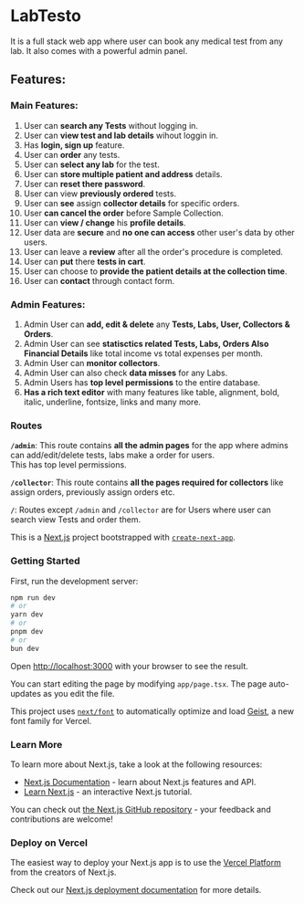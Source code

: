 # LabTesto
It is a full stack web app where user can book any medical test from any lab. It also comes with a powerful admin panel.

## Features:
### Main Features:
1. User can **search any Tests** without logging in.
2. User can **view test and lab details** wihout loggin in.
3. Has **login, sign up** feature.
4. User can **order** any tests.
5. User can **select any lab** for the test.
6. User can **store multiple patient and address** details.
7. User can **reset there password**.
8. User can view **previously ordered** tests.
9. User can **see** assign **collector details** for specific orders.
10. User **can cancel the order** before Sample Collection.
11. User can **view / change** his **profile details**.
12. User data are **secure** and **no one can access** other user's data by other users.
13. User can leave a **review** after all the order's procedure is completed.
14. User can **put** there **tests in cart**.
15. User can choose to **provide the patient details at the collection time**.
16. User can **contact** through contact form.

### Admin Features:
1. Admin User can **add, edit & delete** any **Tests, Labs, User, Collectors & Orders**.
2. Admin User can see **statisctics related Tests, Labs, Orders Also Financial Details** like total income vs total expenses per month.
3. Admin User can **monitor collectors**.
4. Admin User can also check **data misses** for any Labs.
5. Admin Users has **top level permissions** to the entire database.
6. **Has a rich text editor** with many features like table, alignment, bold, italic, underline, fontsize, links and many more.

### Routes
**`/admin`**: This route contains **all the admin pages** for the app where admins can add/edit/delete tests, labs make a order for users. <br/>
This has top level permissions.

**`/collector`**: This route contains **all the pages required for collectors** like assign orders, previously assign orders etc.

**`/`**: Routes except `/admin` and `/collector` are for Users where user can search view Tests and order them.

This is a [Next.js](https://nextjs.org) project bootstrapped with [`create-next-app`](https://nextjs.org/docs/app/api-reference/cli/create-next-app).

### Getting Started

First, run the development server:

```bash
npm run dev
# or
yarn dev
# or
pnpm dev
# or
bun dev
```

Open [http://localhost:3000](http://localhost:3000) with your browser to see the result.

You can start editing the page by modifying `app/page.tsx`. The page auto-updates as you edit the file.

This project uses [`next/font`](https://nextjs.org/docs/app/building-your-application/optimizing/fonts) to automatically optimize and load [Geist](https://vercel.com/font), a new font family for Vercel.

### Learn More

To learn more about Next.js, take a look at the following resources:

- [Next.js Documentation](https://nextjs.org/docs) - learn about Next.js features and API.
- [Learn Next.js](https://nextjs.org/learn) - an interactive Next.js tutorial.

You can check out [the Next.js GitHub repository](https://github.com/vercel/next.js) - your feedback and contributions are welcome!

### Deploy on Vercel

The easiest way to deploy your Next.js app is to use the [Vercel Platform](https://vercel.com/new?utm_medium=default-template&filter=next.js&utm_source=create-next-app&utm_campaign=create-next-app-readme) from the creators of Next.js.

Check out our [Next.js deployment documentation](https://nextjs.org/docs/app/building-your-application/deploying) for more details.
